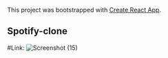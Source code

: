 This project was bootstrapped with [Create React App](https://github.com/facebook/create-react-app).

## Spotify-clone

#Link: ![Screenshot (15)](https://user-images.githubusercontent.com/57246901/114495795-1d8ced80-9bf5-11eb-887e-486501ff2429.png)
